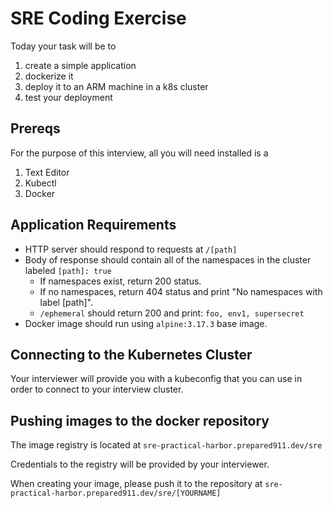 # SRE Coding Exercise

Today your task will be to 
1. create a simple application
2. dockerize it
3. deploy it to an ARM machine in a k8s cluster
4. test your deployment

## Prereqs
For the purpose of this interview, all you will need installed is a 
1. Text Editor
2. Kubectl 
3. Docker

## Application Requirements
- HTTP server should respond to requests at `/[path]`
- Body of response should contain all of the namespaces in the cluster labeled `[path]: true`
  - If namespaces exist, return 200 status.
  - If no namespaces, return 404 status and print "No namespaces with label [path]".
  - `/ephemeral` should return 200 and print: `foo, env1, supersecret`
- Docker image should run using `alpine:3.17.3` base image. 

## Connecting to the Kubernetes Cluster
Your interviewer will provide you with a kubeconfig that you can use in order to connect to your interview cluster. 

## Pushing images to the docker repository
The image registry is located at `sre-practical-harbor.prepared911.dev/sre`

Credentials to the registry will be provided by your interviewer.

When creating your image, please push it to the repository at `sre-practical-harbor.prepared911.dev/sre/[YOURNAME]`

